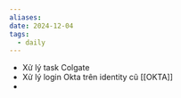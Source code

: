 ```yaml
---
aliases: 
date: 2024-12-04
tags:
  - daily
---
```

- Xử lý task Colgate
- Xử lý login Okta trên identity cũ [[OKTA]]
- 